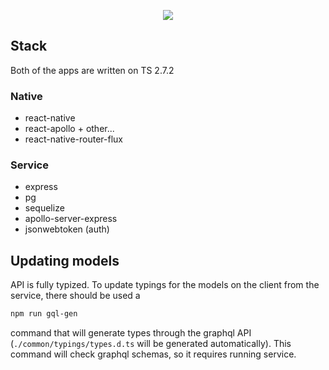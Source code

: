<p align="center">
  <img src='https://github.com/eugrdn/screenshots/blob/master/sk-title.png' />
</p>

## Stack

Both of the apps are written on TS 2.7.2

### Native
- react-native
- react-apollo + other...
- react-native-router-flux

### Service
- express
- pg
- sequelize
- apollo-server-express
- jsonwebtoken (auth)

## Updating models

API is fully typized. To update typings for the models on the client from the service, there should be used a 
```bash
npm run gql-gen
```
command that will generate types through the graphql API (`./common/typings/types.d.ts` will be generated automatically). This command will check graphql schemas, so it requires running service.
